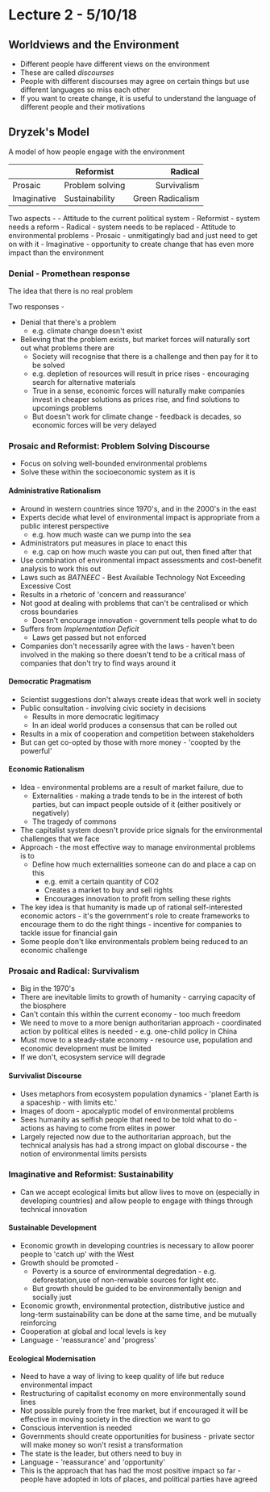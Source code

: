 # Lecture 2 - 5/10/18

## Worldviews and the Environment

- Different people have different views on the environment
- These are called *discourses*
- People with different discourses may agree on certain things but use different languages so miss each other
- If you want to create change, it is useful to understand the language of different people and their motivations

## Dryzek's Model

A model of how people engage with the environment

||Reformist|Radical|
|:---|---|---:|
|Prosaic|Problem solving|Survivalism|
|Imaginative|Sustainability|Green Radicalism|

Two aspects -
	- Attitude to the current political system
		- Reformist - system needs a reform
		- Radical - system needs to be replaced
	- Attitude to environmental problems
		- Prosaic - unmitigatingly bad and just need to get on with it
		- Imaginative - opportunity to create change that has even more impact than the environment

### Denial - Promethean response

The idea that there is no real problem

Two responses -

- Denial that there's a problem
	- e.g. climate change doesn't exist
- Believing that the problem exists, but market forces will naturally sort out what problems there are
	- Society will recognise that there is a challenge and then pay for it to be solved
	- e.g. depletion of resources will result in price rises - encouraging search for alternative materials
	- True in a sense, economic forces will naturally make companies invest in cheaper solutions as prices rise, and find solutions to upcomings problems
	- But doesn't work for climate change - feedback is decades, so economic forces will be very delayed

### Prosaic and Reformist: Problem Solving Discourse

- Focus on solving well-bounded environmental problems
- Solve these within the socioeconomic system as it is

#### Administrative Rationalism

- Around in western countries since 1970's, and in the 2000's in the east
- Experts decide what level of environmental impact is appropriate from a public interest perspective
	- e.g. how much waste can we pump into the sea
- Administrators put measures in place to enact this
	- e.g. cap on how much waste you can put out, then fined after that
- Use combination of environmental impact assessments and cost-benefit analysis to work this out
- Laws such as *BATNEEC* - Best Available Technology Not Exceeding Excessive Cost
- Results in a rhetoric of 'concern and reassurance'
- Not good at dealing with problems that can't be centralised or which cross boundaries
	- Doesn't encourage innovation - government tells people what to do
- Suffers from *Implementation Deficit*
	- Laws get passed but not enforced
- Companies don't necessarily agree with the laws - haven't been involved in the making so there doesn't tend to be a critical mass of companies that don't try to find ways around it

#### Democratic Pragmatism

- Scientist suggestions don't always create ideas that work well in society
- Public consultation - involving civic society in decisions
	- Results in more democratic legitimacy
	- In an ideal world produces a consensus that can be rolled out
- Results in a mix of cooperation and competition between stakeholders
- But can get co-opted by those with more money - 'coopted by the powerful'

#### Economic Rationalism

- Idea - environmental problems are a result of market failure, due to
	- Externalities - making a trade tends to be in the interest of both parties, but can impact people outside of it (either positively or negatively)
	- The tragedy of commons
- The capitalist system doesn't provide price signals for the environmental challenges that we face
- Approach - the most effective way to manage environmental problems is to 
	- Define how much externalities someone can do and place a cap on this
		- e.g. emit a certain quantity of CO2
		- Creates a market to buy and sell rights
		- Encourages innovation to profit from selling these rights
- The key idea is that humanity is made up of rational self-interested economic actors - it's the government's role to create frameworks to encourage them to do the right things - incentive for companies to tackle issue for financial gain
- Some people don't like environmentals problem being reduced to an economic challenge

### Prosaic and Radical: Survivalism

- Big in the 1970's
- There are inevitable limits to growth of humanity - carrying capacity of the biosphere
- Can't contain this within the current economy - too much freedom
- We need to move to a more benign authoritarian approach - coordinated action by political elites is needed - e.g. one-child policy in China
- Must move to a steady-state economy - resource use, population and economic development must be limited
- If we don't, ecosystem service will degrade

#### Survivalist Discourse

- Uses metaphors from ecosystem population dynamics - 'planet Earth is a spaceship - with limits etc.'
- Images of doom - apocalyptic model of environmental problems
- Sees humanity as selfish people that need to be told what to do - actions as having to come from elites in power
- Largely rejected now due to the authoritarian approach, but the technical analysis has had a strong impact on global discourse - the notion of environmental limits persists

### Imaginative and Reformist: Sustainability

- Can we accept ecological limits but allow lives to move on (especially in developing countries) and allow people to engage with things through technical innovation

#### Sustainable Development

- Economic growth in developing countries is necessary to allow poorer people to 'catch up' with the West
- Growth should be promoted -
	-  Poverty is a source of environmental degredation - e.g. deforestation,use of non-renwable sources for light etc.
	- But growth should be guided to be environmentally benign and socially just
- Economic growth, environmental protection, distributive justice and long-term sustainability can be done at the same time, and be mutually reinforcing
- Cooperation at global and local levels is key
- Language - 'reassurance' and 'progress'

#### Ecological Modernisation

- Need to have a way of living to keep quality of life but reduce environmental impact
- Restructuring of capitalist economy on more environmentally sound lines
- Not possible purely from the free market, but if encouraged it will be effective in moving society in the direction we want to go
- Conscious intervention is needed
- Governments should create opportunities for business - private sector will make money so won't resist a transformation
- The state is the leader, but others need to buy in
- Language - 'reassurance' and 'opportunity'
- This is the approach that has had the most positive impact so far - people have adopted in lots of places, and political parties have agreed


<!--stackedit_data:
eyJoaXN0b3J5IjpbLTE0NjEyMjY5ODEsMjEyMjU0MzAzLC0xND
g0MTg5NzI0LDY3NjM4MzMzNCwtMTA1OTcyODczNSwtMTM0NDQx
Njc3NCwtMTM2NTE3NzQzMywxODc1ODI4ODExXX0=
-->